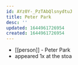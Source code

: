 ```yaml
---
id: AYz0Y-_PzTAbQlsnydtuJ
title: Peter Park
desc: ''
updated: 1644961726954
created: 1644961726954
---
```



- [[person]] - Peter Park
- appeared 1x at the stoa

